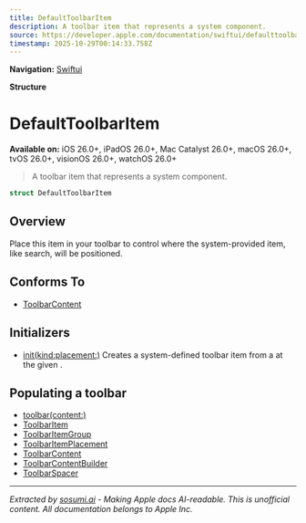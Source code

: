 ```yaml
---
title: DefaultToolbarItem
description: A toolbar item that represents a system component.
source: https://developer.apple.com/documentation/swiftui/defaulttoolbaritem
timestamp: 2025-10-29T00:14:33.758Z
---
```


**Navigation:** [Swiftui](/documentation/swiftui)

**Structure**

# DefaultToolbarItem

**Available on:** iOS 26.0+, iPadOS 26.0+, Mac Catalyst 26.0+, macOS 26.0+, tvOS 26.0+, visionOS 26.0+, watchOS 26.0+

> A toolbar item that represents a system component.

```swift
struct DefaultToolbarItem
```

## Overview

Place this item in your toolbar to control where the system-provided item, like search, will be positioned.

## Conforms To

- [ToolbarContent](/documentation/swiftui/toolbarcontent)

## Initializers

- [init(kind:placement:)](/documentation/swiftui/defaulttoolbaritem/init(kind:placement:)) Creates a system-defined toolbar item from a  at the given .

## Populating a toolbar

- [toolbar(content:)](/documentation/swiftui/view/toolbar(content:))
- [ToolbarItem](/documentation/swiftui/toolbaritem)
- [ToolbarItemGroup](/documentation/swiftui/toolbaritemgroup)
- [ToolbarItemPlacement](/documentation/swiftui/toolbaritemplacement)
- [ToolbarContent](/documentation/swiftui/toolbarcontent)
- [ToolbarContentBuilder](/documentation/swiftui/toolbarcontentbuilder)
- [ToolbarSpacer](/documentation/swiftui/toolbarspacer)

---

*Extracted by [sosumi.ai](https://sosumi.ai) - Making Apple docs AI-readable.*
*This is unofficial content. All documentation belongs to Apple Inc.*

